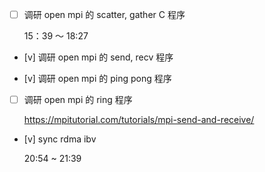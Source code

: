 * [ ] 调研 open mpi 的 scatter, gather C 程序

    15：39 ～ 18:27

* [v] 调研 open mpi 的 send, recv 程序

* [v] 调研 open mpi 的 ping pong 程序

* [ ] 调研 open mpi 的 ring 程序

    <https://mpitutorial.com/tutorials/mpi-send-and-receive/>

* [v] sync rdma ibv

    20:54 ~ 21:39